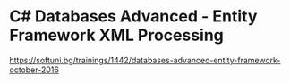 # C# Databases Advanced - Entity Framework XML Processing


https://softuni.bg/trainings/1442/databases-advanced-entity-framework-october-2016